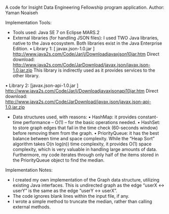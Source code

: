 A code for Insight Data Engineering Fellowship program application.
Author: Yaman Noaiseh

Implementation Tools:
- Tools used: Java SE 7 on Eclipse MARS.2
- External libraries (for handling JSON files): I used TWO Java libraries, native to the Java ecosystem. Both libraries exist in the Java Enterprise Edition.
•	Library 1: [ javax.json-1.0.jar ]
http://www.java2s.com/Code/Jar/j/Downloadjavaxjson10jar.htm 
Direct download:
http://www.java2s.com/Code/JarDownload/javax.json/javax.json-1.0.jar.zip 
This library is indirectly used as it provides services to the other library.

•	Library 2: [javax.json-api-1.0.jar ]
http://www.java2s.com/Code/Jar/j/Downloadjavaxjsonapi10jar.htm
Direct download:
http://www.java2s.com/Code/JarDownload/javax.json/javax.json-api-1.0.jar.zip 

- Data structures used, with reasons:
•	HashMap: it provides constant-time performance – O(1) – for the basic operations needed.
•	HashSet: to store graph edges that fail in the time check (60-seconds window) before removing them from the graph.
•	PriorityQueue: it has the best balance between time and space complexity. While the “Heap Sort” algorithm takes O(n log(n)) time complexity, it provides O(1) space complexity, which is very valuable in handling large amounts of data. Furthermore, my code iterates through only half of the items stored in the PriorityQueue object to find the median.

Implementation Notes:
- I created my own implementation of the Graph data structure, utilizing existing Java interfaces. This is undirected graph as the edge “userX <-> userY” is the same as the edge “userY <-> userX”.
- The code ignores blank lines within the input file, if any.
- I wrote a simple method to truncate the median, rather than calling external methods.
